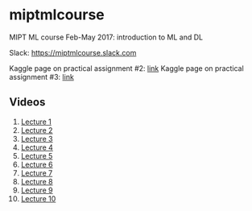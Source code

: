 # miptmlcourse
MIPT ML course Feb-May 2017: introduction to ML and DL

Slack: https://miptmlcourse.slack.com

Kaggle page on practical assignment #2: [link](https://inclass.kaggle.com/c/classroom-diabetic-retinopathy-detection-competition) 
Kaggle page on practical assignment #3: [link](https://inclass.kaggle.com/c/classroom-daily-activity-recognition)

## Videos

1. [Lecture 1](https://youtu.be/NIfFXmtLYyE)
2. [Lecture 2](https://youtu.be/auTkPTJ8MjU?t=1)
3. [Lecture 3](https://youtu.be/m7cimPZIgPk)
4. [Lecture 4](https://youtu.be/LcbMn1eI9gM?t=1)
5. [Lecture 5](https://youtu.be/BovOZwolIlY?t=1)
6. [Lecture 6](https://youtu.be/Z_iOm4z4nQc?t=1)
7. [Lecture 7](https://youtu.be/zV2eaKPEnEo?t=1)
8. [Lecture 8](https://www.youtube.com/watch?v=HrW6PXmfPTE&t)
9. [Lecture 9](https://www.youtube.com/watch?v=hjCS33GJqOI&t)
10. [Lecture 10](https://www.youtube.com/watch?v=EQ-JE38e8XE)
